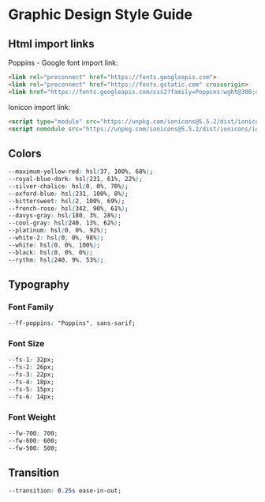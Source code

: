 # Graphic Design Style Guide

## Html import links

Poppins - Google font import link:

``` html
<link rel="preconnect" href="https://fonts.googleapis.com">
<link rel="preconnect" href="https://fonts.gstatic.com" crossorigin>
<link href="https://fonts.googleapis.com/css2?family=Poppins:wght@300;400;500;600;700&display=swap" rel="stylesheet">
```

Ionicon import link:

``` html
<script type="module" src="https://unpkg.com/ionicons@5.5.2/dist/ionicons/ionicons.esm.js"></script>
<script nomodule src="https://unpkg.com/ionicons@5.5.2/dist/ionicons/ionicons.js"></script>
```

## Colors

``` css
--maximum-yellow-red: hsl(37, 100%, 68%);
--royal-blue-dark: hsl(231, 61%, 22%);
--silver-chalice: hsl(0, 0%, 70%);
--oxford-blue: hsl(231, 100%, 8%);
--bittersweet: hsl(2, 100%, 69%);
--french-rose: hsl(342, 90%, 61%);
--davys-gray: hsl(180, 3%, 28%);
--cool-gray: hsl(240, 13%, 62%);
--platinum: hsl(0, 0%, 92%);
--white-2: hsl(0, 0%, 98%);
--white: hsl(0, 0%, 100%);
--black: hsl(0, 0%, 0%);
--rythm: hsl(240, 9%, 53%);
```

## Typography

### Font Family

``` css
--ff-poppins: "Poppins", sans-sarif;
```

### Font Size

``` css
--fs-1: 32px;
--fs-2: 26px;
--fs-3: 22px;
--fs-4: 18px;
--fs-5: 15px;
--fs-6: 14px;
```

### Font Weight

``` css
--fw-700: 700;
--fw-600: 600;
--fw-500: 500;
```

## Transition

``` css
--transition: 0.25s ease-in-out;
```

